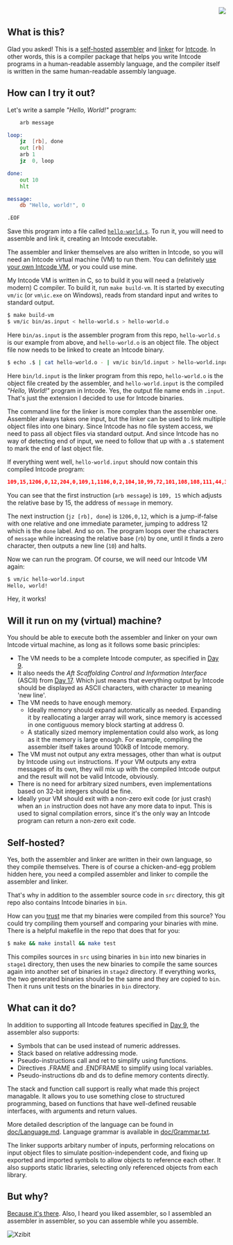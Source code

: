 <div align="right"><img src="https://github.com/matushorvath/xzintbit/workflows/Build%20and%20Test/badge.svg"></div>

What is this?
-------------

Glad you asked! This is a [self-hosted](https://en.wikipedia.org/wiki/Self-hosting_(compilers)) [assembler](https://en.wikipedia.org/wiki/Assembly_language#Assembler) and [linker](https://en.wikipedia.org/wiki/Linker_(computing)) for [Intcode](https://adventofcode.com/2019/day/9). In other words, this is a compiler package that helps you write Intcode programs in a human-readable assembly language, and the compiler itself is written in the same human-readable assembly language.

How can I try it out?
---------------------

Let's write a sample *"Hello, World!"* program:

```asm
    arb message

loop:
    jz  [rb], done
    out [rb]
    arb 1
    jz  0, loop

done:
    out 10
    hlt

message:
    db "Hello, world!", 0

.EOF
```

Save this program into a file called [`hello-world.s`](test/hello-world.s).
To run it, you will need to assemble and link it, creating an Intcode executable.

The assembler and linker themselves are also written in Intcode, so you will need an Intcode virtual machine (VM) to run them. You can definitely [use your own Intcode VM](#will-it-run-on-my-virtual-machine), or you could use mine.

My Intcode VM is written in C, so to build it you will need a (relatively modern) C compiler. To build it, run `make build-vm`. It is started by executing `vm/ic` (or `vm\ic.exe` on Windows), reads from standard input and writes to standard output.

```sh
$ make build-vm
$ vm/ic bin/as.input < hello-world.s > hello-world.o
```

Here `bin/as.input` is the assembler program from this repo, `hello-world.s` is our example from above, and `hello-world.o` is an object file. The object file now needs to be linked to create an Intcode binary.

```sh
$ echo .$ | cat hello-world.o - | vm/ic bin/ld.input > hello-world.input
```

Here `bin/ld.input` is the linker program from this repo, `hello-world.o` is the object file created by the assembler, and `hello-world.input` is the compiled *"Hello, World!"* program in Intcode. Yes, the output file name ends in `.input`. That's just the extension I decided to use for Intcode binaries.

The command line for the linker is more complex than the assembler one. Assembler always takes one input, but the linker can be used to link multiple object files into one binary. Since Intcode has no file system access, we need to pass all object files via standard output. And since Intcode has no way of detecting end of input, we need to follow that up with a `.$` statement to mark the end of last object file.

If everything went well, `hello-world.input` should now contain this compiled Intcode program:

```json
109,15,1206,0,12,204,0,109,1,1106,0,2,104,10,99,72,101,108,108,111,44,32,119,111,114,108,100,33,0
```

You can see that the first instruction (`arb message`) is `109, 15` which adjusts the relative base by 15, the address of `message` in memory.

The next instruction (`jz [rb], done`) is `1206,0,12`, which is a jump-if-false with one relative and one immediate parameter, jumping to address 12 which is the `done` label. And so on. The program loops over the characters of `message` while increasing the relative base (`rb`) by one, until it finds a zero character, then outputs a new line (`10`) and halts.

Now we can run the program. Of course, we will need our Intcode VM again:

```sh
$ vm/ic hello-world.input
Hello, world!
```

Hey, it works!

Will it run on my (virtual) machine?
------------------------------------

You should be able to execute both the assembler and linker on your own Intcode virtual machine, as long as it follows some basic principles:

- The VM needs to be a complete Intcode computer, as specified in [Day 9](https://adventofcode.com/2019/day/9).
- It also needs the *Aft Scaffolding Control and Information Interface* (ASCII) from [Day 17](https://adventofcode.com/2019/day/17). Which just means that everything output by Intcode should be displayed as ASCII characters, with character `10` meaning 'new line'.
- The VM needs to have enough memory.
   - Ideally memory should expand automatically as needed. Expanding it by reallocating a larger array will work, since memory is accessed in one contiguous memory block starting at address 0.
   - A statically sized memory implementation could also work, as long as it the memory is large enough. For example, compiling the assembler itself takes around 100kB of Intcode memory.
- The VM must not output any extra messages, other than what is output by Intcode using `out` instructions. If your VM outputs any extra messages of its own, they will mix up with the compiled Intcode output and the result will not be valid Intcode, obviously.
- There is no need for arbitrary sized numbers, even implementations based on 32-bit integers should be fine.
- Ideally your VM should exit with a non-zero exit code (or just crash) when an `in` instruction does not have any more data to input. This is used to signal compilation errors, since it's the only way an Intcode program can return a non-zero exit code.

Self-hosted?
------------

Yes, both the assembler and linker are written in their own language, so they compile themselves. There is of course a chicken-and-egg problem hidden here, you need a compiled assembler and linker to compile the assembler and linker.

That's why in addition to the assembler source code in `src` directory, this git repo also contains Intcode binaries in `bin`.

How can you [trust](https://www.cs.cmu.edu/~rdriley/487/papers/Thompson_1984_ReflectionsonTrustingTrust.pdf) me that my binaries were compiled from this source? You could try compiling them yourself and comparing your binaries with mine. There is a helpful makefile in the repo that does that for you:

```sh
$ make && make install && make test
```

This compiles sources in `src` using binaries in `bin` into new binaries in `stage1` directory, then uses the new binaries to compile the same sources again into another set of binaries in `stage2` directory. If everything works, the two generated binaries should be the same and they are copied to `bin`. Then it runs unit tests on the binaries in `bin` directory.

What can it do?
-----------------

In addition to supporting all Intcode features specified in [Day 9](https://adventofcode.com/2019/day/9), the assembler also supports:

- Symbols that can be used instead of numeric addresses.
- Stack based on relative addressing mode.
- Pseudo-instructions call and ret to simplify using functions.
- Directives .FRAME and .ENDFRAME to simplify using local variables.
- Pseudo-instructions db and ds to define memory contents directly.

The stack and function call support is really what made this project managable. It allows you to use something close to structured programming, based on functions that have well-defined reusable interfaces, with arguments and return values.

More detailed description of the language can be found in [doc/Language.md](doc/Language.md). Language grammar is available in [doc/Grammar.txt](doc/Grammar.txt).

The linker supports arbitary number of inputs, performing relocations on input object files to simulate position-independent code, and fixing up exported and imported symbols to allow objects to reference each other. It also supports static libraries, selecting only referenced objects from each library.

But why?
--------

[Because it's there](https://en.wikiquote.org/wiki/George_Mallory).
Also, I heard you liked assembler, so I assembled an assembler in assembler, so you can assemble while you assemble.

![Xzibit](https://i.kym-cdn.com/photos/images/small/000/001/122/xzibit-happy.jpg)
